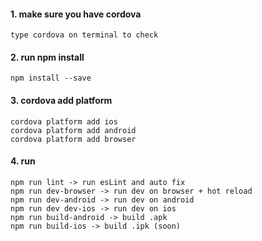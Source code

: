 #### 1. make sure you have cordova
    type cordova on terminal to check
#### 2. run npm install
    npm install --save
#### 3. cordova add platform
    cordova platform add ios
    cordova platform add android
    cordova platform add browser

#### 4. run 
    npm run lint -> run esLint and auto fix
    npm run dev-browser -> run dev on browser + hot reload
    npm run dev-android -> run dev on android
    npm run dev dev-ios -> run dev on ios
    npm run build-android -> build .apk
    npm run build-ios -> build .ipk (soon)
